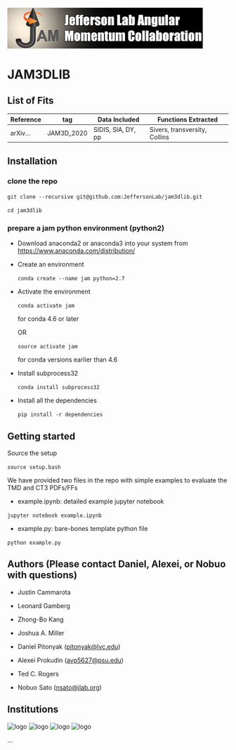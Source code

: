 ![jamlogo](logos/jam.jpg)

# JAM3DLIB

## List of Fits

|Reference|   tag    |   Data Included  |   Functions Extracted       |
|---------|----------|------------------|-----------------------------|
|arXiv... |JAM3D_2020|SIDIS, SIA, DY, pp|Sivers, transversity, Collins|


## Installation

### clone the repo

 ```git clone --recursive git@github.com:JeffersonLab/jam3dlib.git```

 ```cd jam3dlib```

### prepare a jam python environment (python2)

- Download anaconda2 or anaconda3 into your system from https://www.anaconda.com/distribution/

- Create an environment

  ```conda create --name jam python=2.7```

- Activate the environment

  ```conda activate jam```

  for conda 4.6 or later

  OR

  ```source activate jam```

  for conda versions earlier than 4.6

- Install subprocess32

  ```conda install subprocess32```

- Install all the dependencies

  ```pip install -r dependencies```


## Getting started

Source the setup

```source setup.bash```

We have provided two files in the repo with simple
examples to evaluate the TMD and CT3 PDFs/FFs

- example.ipynb: detailed example jupyter notebook

```jupyter notebook example.ipynb```

- example.py: bare-bones template python file

```python example.py```



## Authors (Please contact Daniel, Alexei, or Nobuo with questions)

- Justin Cammarota

- Leonard Gamberg

- Zhong-Bo Kang

- Joshua A. Miller

- Daniel Pitonyak (pitonyak@lvc.edu)

- Alexei Prokudin (avp5627@psu.edu)

- Ted C. Rogers

- Nobuo Sato (nsato@jlab.org)



## Institutions

![logo](logos/lvc.jpg)
![logo](logos/psu.png)
![logo](logos/odu.png)
![logo](logos/jlab.png)

...
